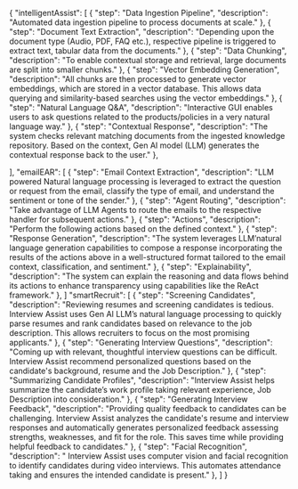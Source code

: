{
  "intelligentAssist": [
    { "step": "Data Ingestion Pipeline", "description": "Automated data ingestion pipeline to process documents at scale." },
    { "step": "Document Text Extraction", "description": "Depending upon the document type (Audio, PDF, FAQ etc.), respective pipeline is triggered to extract text, tabular data from the documents." },
    { "step": "Data Chunking", "description": "To enable contextual storage and retrieval, large documents are split into smaller chunks." },
    { "step": "Vector Embedding Generation", "description": "All chunks are then processed to generate vector embeddings, which are stored in a vector database. This allows data querying and similarity-based searches using the vector embeddings." },
    { "step": "Natural Language Q&A", "description": "Interactive GUI enables users to ask questions related to the products/policies in a very natural language way." },
    { "step": "Contextual Response", "description": "The system checks relevant matching documents from the ingested knowledge repository. Based on the context, Gen AI model (LLM) generates the contextual response back to the user." },
    
  ],
  "emailEAR": [
    { "step": "Email Context Extraction", "description": "LLM powered Natural language processing is leveraged to extract the question or request from the email, classify the type of email, and understand the sentiment or tone of the sender." },
    { "step": "Agent Routing", "description": "Take advantage of LLM Agents to route the emails to the respective handler for subsequent actions." },
    { "step": "Actions", "description": "Perform the following actions based on the defined context." },
    { "step": "Response Generation", "description": "The system leverages LLM’natural language generation capabilities to compose a response incorporating the results of the actions above in a well-structured format tailored to the email context, classification, and sentiment." },
    { "step": "Explainability", "description": "The system can explain the reasoning and data flows behind its actions to enhance transparency using capabilities like the ReAct framework." },
  ]
  "smartRecruit": [
    { "step": "Screening Candidates", "description": "Reviewing resumes and screening candidates is tedious. Interview Assist uses Gen AI LLM’s natural language processing to quickly parse resumes and rank candidates based on relevance to the job description. This allows recruiters to focus on the most promising applicants." },
    { "step": "Generating Interview Questions", "description": "Coming up with relevant, thoughtful interview questions can be difficult. Interview Assist recommend personalized questions based on the candidate's background, resume and the Job Description." },
    { "step": "Summarizing Candidate Profiles", "description": "Interview Assist helps summarize the candidate’s work profile taking relevant experience, Job Description into consideration." },
    { "step": "Generating Interview Feedback", "description": "Providing quality feedback to candidates can be challenging. Interview Assist analyzes the candidate's resume and interview responses and automatically generates personalized feedback assessing strengths, weaknesses, and fit for the role. This saves time while providing helpful feedback to candidates." },
    { "step": "Facial Recognition", "description": " Interview Assist uses computer vision and facial recognition to identify candidates during video interviews. This automates attendance taking and ensures the intended candidate is present." },
  ]
}
